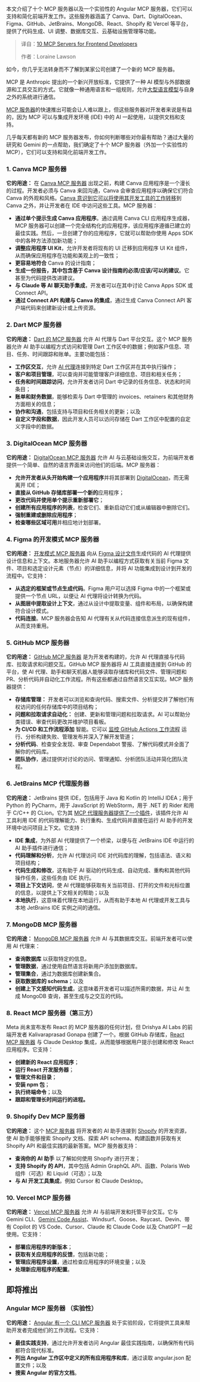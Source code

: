 <!--
title: 前端开发者的十大 MCP 服务器
cover: https://cdn.thenewstack.io/media/2025/09/d0dccb4d-mcp_servers_for_frontend.jpg
summary: 本文介绍了十个 MCP 服务器以及一个实验性的 Angular MCP 服务器，它们可以支持和简化前端开发工作。这些服务器涵盖了 Canva、Dart、DigitalOcean、Figma、GitHub、JetBrains、MongoDB、React、Shopify 和 Vercel 等平台， 提供了代码生成、UI 调整、数据库交互、云基础设施管理等功能。
-->

本文介绍了十个 MCP 服务器以及一个实验性的 Angular MCP 服务器，它们可以支持和简化前端开发工作。这些服务器涵盖了 Canva、Dart、DigitalOcean、Figma、GitHub、JetBrains、MongoDB、React、Shopify 和 Vercel 等平台， 提供了代码生成、UI 调整、数据库交互、云基础设施管理等功能。

> 译自：[10 MCP Servers for Frontend Developers](https://thenewstack.io/10-mcp-servers-for-frontend-developers/)
> 
> 作者：Loraine Lawson

如今，你几乎无法转身而不了解到某家公司创建了一个新的 MCP 服务器。

MCP 是 Anthropic 提出的一个新兴开放标准，它提供了一种 AI 模型与外部数据源和工具交互的方式。它就像一种通用语言和一组规则，允许[大型语言模型](https://thenewstack.io/7-guiding-principles-for-working-with-llms/)与自身之外的系统进行通信。

[MCP 服务器](https://thenewstack.io/15-best-practices-for-building-mcp-servers-in-production/)的快速推出可能会让人难以跟上，但这些服务器对开发者来说是有益的，因为 MCP 可以与集成开发环境 (IDE) 中的 AI 一起使用，以提供文档和支持。

几乎每天都有新的 MCP 服务器发布，你如何判断哪些对你最有帮助？通过大量的研究和 Gemini 的一点帮助，我们确定了十个 MCP 服务器（外加一个实验性的 MCP），它们可以支持和简化前端开发工作。

### 1. Canva MCP 服务器

**它的用途：** 在 [Canva MCP 服务器](https://www.canva.dev/docs/apps/mcp-server/) 出现之前，构建 Canva 应用程序是一个漫长的过程。开发者必须与 Canva 来回沟通，Canva 会审查应用程序以确保它们符合 Canva 的外观和风格。[Canva 意识到它可以将使用其开发工具的工作转移](https://thenewstack.io/why-canva-chose-mcp-server-over-ai-agent-for-app-developers/)到 Canva 之外，并让开发者在 IDE 中访问这些工具。MCP 服务器：

* **通过单个提示生成 Canva 应用程序**。通过调用 Canva CLI 应用程序生成器，MCP 服务器可以创建一个完全结构化的应用程序，该应用程序遵循已建立的最佳实践。然后，一旦创建了你的应用程序，它就可以帮助你使用 Apps SDK 中的各种方法添加新功能；
* **调整应用程序 UI Kit**，允许开发者将现有的 UI 迁移到应用程序 UI Kit 组件，从而确保应用程序在功能和美观上的一致性；
* **更容易地符合** Canva 的设计指南；
* **生成一份报告，其中包含基于 Canva 设计指南的必须/应该/可以的建议**。它甚至为代码提供改进建议。
* **与 Claude 等 AI 聊天助手集成**，开发者可以在其中讨论 Canva Apps SDK 或 Connect API。
* **通过 Connect API 构建与 Canva 的集成**，通过生成 Canva Connect API 客户端代码来创建新设计或上传资源。

### 2. Dart MCP 服务器

**它的用途：** [Dart 的 MCP 服务器](https://www.postman.com/getmcp/public-mcp-servers/collection/6823c17166acdcf3d75b5048) 允许 AI 代理与 Dart 平台交互。这个 MCP 服务器允许 AI 助手以编程方式访问和管理 Dart 工作区中的数据；例如客户信息、项目、任务、时间跟踪和账单。主要功能包括：

* **工作区交互**，允许 [AI 代理](https://thenewstack.io/4-reasons-agentic-ai-is-failing/)连接到特定 Dart 工作区并在其中执行操作；
* **客户和项目管理**，可以查询并可能管理客户详细信息、项目和相关任务；
* **任务和时间跟踪访问**，允许开发者访问 Dart 中记录的任务信息、状态和时间条目；
* **账单和财务数据**，能够检索与 Dart 中管理的 invoices、retainers 和其他财务方面相关的信息；
* **协作和沟通**，包括支持与项目和任务相关的更新；以及
* **自定义字段和数据**，因此开发人员可以访问存储在 Dart 工作区中配置的自定义字段中的数据。

### 3. DigitalOcean MCP 服务器

**它的用途：** [DigitalOcean MCP 服务器](https://www.digitalocean.com/community/tutorials/control-apps-using-mcp-server) 允许 AI 与云基础设施交互，为前端开发者提供一个简单、自然的语言界面来访问他们的后端。MCP 服务器：

* **允许开发者从头开始构建一个应用程序**并将其部署到 [DigitalOcean](https://thenewstack.io/tutorial-a-gitops-deployment-with-flux-on-digitalocean-kubernetes/)，而无需离开 IDE；
* **直接从 GitHub 存储库部署一个新的**应用程序；
* **更改代码并使用单个提示重新部署它**；
* **创建所有应用程序的列表**，检查它们、重新启动它们或从编辑器中删除它们。
* **强制重建或删除应用程序**；
* **检查哪些区域可用**并相应地计划部署。

### 4. Figma 的开发模式 MCP 服务器

**它的用途：** [开发模式 MCP 服务器](https://www.postman.com/getmcp/public-mcp-servers/collection/6866ec3e48ab75becd41a29a) 向从 [Figma 设计文件](https://thenewstack.io/new-figma-plug-in-converts-design-to-angular-react-native/)生成代码的 AI 代理提供设计信息和上下文。本地服务器允许 AI 助手以编程方式获取有关当前 Figma 文件、项目和选定设计元素（节点）的详细信息，并将 AI 功能集成到设计到开发的流程中。它支持：

* **从选定的框架或节点生成代码**。Figma 用户可以选择 Figma 中的一个框架或提供一个节点 URL，以便让 AI 代理将设计转换为代码。
* **从图层中提取设计上下文**，通过从设计中提取变量、组件和布局，以确保构建符合设计模式。
* **代码连接**。MCP 服务器会告知 AI 代理有关从代码连接信息派生的现有组件，从而支持重用。

### 5. GitHub MCP 服务器

**它的用途：** [GitHub MCP 服务器](https://github.com/github/github-mcp-server) 是为开发者构建的，允许 AI 代理直接与代码库、拉取请求和问题交互。GitHub MCP 服务器将 AI 工具直接连接到 GitHub 的平台，使 AI 代理、助手和聊天机器人能够读取存储库和代码文件、管理问题和 PR、分析代码并自动化工作流程。所有这些都通过自然语言交互实现。MCP 服务器提供：

* **存储库管理：** 开发者可以浏览和查询代码、搜索文件、分析提交并了解他们有权访问的任何存储库中的项目结构；
* **问题和拉取请求自动化：** 创建、更新和管理问题和拉取请求。AI 可以帮助分类错误、审查代码更改并维护项目看板。
* **为 CI/CD 和工作流程添加** 智能。它可以 [监控 GitHub Actions 工作流程](https://thenewstack.io/the-missing-part-of-github-actions-workflows-monitoring/) 运行、分析构建失败、管理发布并深入了解开发管道；
* **分析代码**、检查安全发现、审查 Dependabot 警报、了解代码模式并全面了解你的代码库。
* **团队协作**，通过提供对讨论的访问、管理通知、分析团队活动并简化团队流程。

### 6. JetBrains MCP 代理服务器

**它的用途：** JetBrains 提供 IDE，包括用于 Java 和 Kotlin 的 IntelliJ IDEA；用于 Python 的 PyCharm，用于 JavaScript 的 WebStorm，用于 .NET 的 Rider 和用于 C/C++ 的 CLion。它为其 [MCP 代理服务器提供了一个插件](https://www.postman.com/getmcp/public-mcp-servers/collection/681e63aecb58000ecfc0317f)，该插件允许 AI 工具利用 IDE 的代码理解能力、执行重构、生成代码并直接在运行 AI 助手的开发环境中访问项目上下文。它支持：

* **IDE 集成**，为外部 AI 代理提供了一个桥梁，以便与在 JetBrains IDE 中运行的 AI 助手插件进行通信；
* **代码理解和分析**，允许 AI 代理访问 IDE 对代码库的理解，包括语法、语义和项目结构；
* **代码生成和修改**，这有助于 AI 驱动的代码生成、自动完成、重构和其他代码操作任务，这些任务由 IDE 执行。
* **项目上下文访问**，使 AI 代理能够获取有关当前项目、打开的文件和光标位置的信息，以提供上下文相关的帮助；以及
* **本地执行**，这意味着代理在本地运行，从而有助于本地 AI 代理或开发工具与本地 JetBrains IDE 实例之间的通信。

### 7. MongoDB MCP 服务器

**它的用途：** [MongoDB MCP 服务器](https://www.mongodb.com/company/blog/announcing-mongodb-mcp-server) 允许 AI 与其数据库交互。前端开发者可以使用 AI 代理来：

* **查询数据库** 以获取特定的信息。
* **管理数据**，通过使用自然语言将新用户添加到数据库。
* **管理集合**，通过为数据库创建新集合。
* **获取数据库的 schema**；以及
* **创建上下文感知代码生成**，这意味着开发者可以描述所需的数据，并让 AI 生成 MongoDB 查询，甚至生成与之交互的代码。

### 8. React MCP 服务器（第三方）

Meta 尚未宣布发布 React 的 MCP 服务器的任何计划，但 Drishya AI Labs 的前端开发者 Kalivaraprasad Gonapa 创建了一个。根据 GitHub 存储库，[React MCP 服务器](https://github.com/kalivaraprasad-gonapa/react-mcp) 与 Claude Desktop 集成，从而能够根据用户提示创建和修改 React 应用程序。它支持：

* **创建新的 React 应用程序**；
* **运行 React 开发服务器**；
* **管理文件和目录**；
* **安装 npm 包**；
* **执行终端命令**；以及
* **跟踪和管理长时间运行的进程。**

### 9. Shopify Dev MCP 服务器

**它的用途：** 这个 [MCP 服务器](https://shopify.dev/docs/apps/build/devmcp) 将开发者的 AI 助手连接到 [Shopify](https://thenewstack.io/how-mcp-ui-powers-shopifys-new-commerce-widgets-in-agents/) 的开发资源，使 AI 助手能够搜索 Shopify 文档、探索 API schema、构建函数并获取有关 Shopify API 和最佳实践的最新答案。MCP 服务器支持：

* **查询你的 AI 助手** 以了解如何使用 Shopify 进行开发；
* **支持 Shopify 的 API**，其中包括 Admin GraphQL API、函数、Polaris Web 组件（可选）和 Liquid（可选）；以及
* **与 AI 开发工具集成**，例如 Cursor 和 Claude Desktop。

### 10. Vercel MCP 服务器

**它的用途：** [Vercel MCP 服务器](https://vercel.com/docs/mcp/vercel-mcp) 允许 AI 与前端开发和托管平台交互。它与 Gemini CLI、[Gemini Code Assist](https://thenewstack.io/google-vaunts-new-gemini-code-assist-tool-at-cloud-next-2024/)、Windsurf、Goose、Raycast、Devin、带有 Copilot 的 VS Code、Cursor、Claude 和 Claude Code 以及 ChatGPT 一起使用。它支持：

* **部署应用程序的新版本**；
* **获取有关应用程序的反馈**，包括新功能；
* **管理应用程序设置**，通过检查应用程序的环境变量；以及
* **处理新应用程序的配置**。

## 即将推出

### **Angular MCP 服务器** （实验性）

**它的用途：** [Angular 有一个 CLI MCP 服务器](https://angular.dev/ai/mcp) 处于实验阶段，它将提供工具来帮助开发者完成他们的工作流程。它支持：

* **最佳实践支持**，通过允许开发者访问 Angular 最佳实践指南，以确保所有代码都符合现代标准。
* **列出 Angular 工作区中定义的所有应用程序和库**，通过读取 angular.json 配置文件；以及
* **搜索 Angular 的官方文档**。